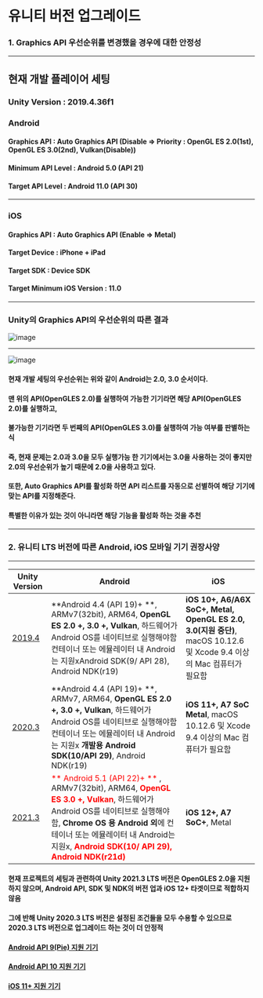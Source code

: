 # 유니티 버전 업그레이드
### 1. Graphics API 우선순위를 변경했을 경우에 대한 안정성
---
## 현재 개발 플레이어 세팅

### Unity Version : 2019.4.36f1

### Android 
#### Graphics API : **Auto Graphics API (Disable => Priority : OpenGL ES 2.0(1st), OpenGL ES 3.0(2nd), Vulkan(Disable))**
#### Minimum API Level : **Android 5.0 (API 21)**
#### Target API Level : **Android 11.0 (API 30)**
---
### iOS
#### Graphics API : Auto Graphics API (Enable => Metal)
#### Target Device : iPhone + iPad
#### Target SDK : Device SDK
#### Target Minimum iOS Version : 11.0
---
### Unity의 Graphics API의 우선순위의 따른 결과
![image](https://user-images.githubusercontent.com/57660360/179161419-0a75703f-5ef8-4eaa-a65a-3be4a001788a.png)

---
![image](https://user-images.githubusercontent.com/57660360/179161072-b4b64f9e-43c1-491b-8d7a-b1fc4096cc83.png)
#### 현재 개발 세팅의 우선순위는 위와 같이 Android는 2.0, 3.0 순서이다.
#### 맨 위의 API(OpenGLES 2.0)를 실행하여 가능한 기기라면 해당 API(OpenGLES 2.0)를 실행하고,
#### 불가능한 기기라면 두 번째의 API(OpenGLES 3.0)를 실행하여 가능 여부를 판별하는 식
#### 즉, 현재 문제는 2.0과 3.0을 모두 실행가능 한 기기에서는 3.0을 사용하는 것이 좋지만 2.0의 우선순위가 높기 때문에 2.0을 사용하고 있다.
#### 또한, Auto Graphics API를 활성화 하면 API 리스트를 자동으로 선별하여 해당 기기에 맞는 API를 지정해준다.
#### 특별한 이유가 있는 것이 아니라면 해당 기능을 활성화 하는 것을 추천
---

### 2. 유니티 LTS 버전에 따른 Android, iOS 모바일 기기 권장사양
---
|Unity Version| Android | iOS |
|---|---|---|
|[2019.4](https://docs.unity3d.com/kr/2019.4/Manual/system-requirements.html)|**Android 4.4 (API 19)+ **, ARMv7(32bit), ARM64, **OpenGL ES 2.0 +, 3.0 +, Vulkan**, 하드웨어가 Android OS를 네이티브로 실행해야함 컨테이너 또는 에뮬레이터 내 Android는 지원xAndroid SDK(9/ API 28), Android NDK(r19)|**iOS 10+, A6/A6X SoC+, Metal, OpenGL ES 2.0, 3.0(지원 중단)**, macOS 10.12.6 및 Xcode 9.4 이상의 Mac 컴퓨터가 필요함|
|[2020.3](https://docs.unity3d.com/kr/2020.3/Manual/system-requirements.html)|**Android 4.4 (API 19)+ **, ARMv7, ARM64, **OpenGL ES 2.0 +, 3.0 +, Vulkan**, 하드웨어가 Android OS를 네이티브로 실행해야함 컨테이너 또는 에뮬레이터 내 Android는 지원x **개발용 Android SDK(10/API 29)**, Android NDK(r19)|**iOS 11+, A7 SoC Metal**, macOS 10.12.6 및 Xcode 9.4 이상의 Mac 컴퓨터가 필요함|
|[2021.3](https://docs.unity3d.com/kr/2021.3/Manual/system-requirements.html)|<span style="color:red">** Android 5.1 (API 22)+ **</span> , ARMv7(32bit), ARM64, <span style="color:red">**OpenGL ES 3.0 +, Vulkan**</span>, 하드웨어가 Android OS를 네이티브로 실행해야함, **Chrome OS 용 Android 외**에 컨테이너 또는 에뮬레이터 내 Android는 지원x, <span style="color:red">**Android SDK(10/ API 29), Android NDK(r21d)**</span>|**iOS 12+, A7 SoC+**, Metal|

#### 현재 프로젝트의 세팅과 관련하여 Unity 2021.3 LTS 버전은 OpenGLES 2.0을 지원 하지 않으며, Android API, SDK 및 NDK의 버전 업과 iOS 12+ 타겟이므로 적합하지 않음
#### 그에 반해 Unity 2020.3 LTS 버전은 설정된 조건들을 모두 수용할 수 있으므로 2020.3 LTS 버전으로 업그레이드 하는 것이 더 안정적

#### [Android API 9(Pie) 지원 기기](https://namu.wiki/w/%EC%95%88%EB%93%9C%EB%A1%9C%EC%9D%B4%EB%93%9C%20%ED%8C%8C%EC%9D%B4#s-4.1.1)
#### [Android API 10 지원 기기](https://namu.wiki/w/%EC%95%88%EB%93%9C%EB%A1%9C%EC%9D%B4%EB%93%9C%2010)
#### [iOS 11+ 지원 기기](https://support.apple.com/ko-kr/HT209574)

